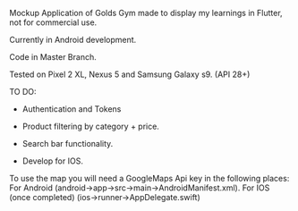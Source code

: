Mockup Application of Golds Gym made to display my learnings in Flutter, not for commercial use. 

Currently in Android development.

Code in Master Branch. 

Tested on Pixel 2 XL, Nexus 5 and Samsung Galaxy s9.
(API 28+)

TO DO:

- Authentication and Tokens

- Product filtering by category + price.

- Search bar functionality.

- Develop for IOS.


To use the map you will need a GoogleMaps Api key in the following places:
For Android (android->app->src->main->AndroidManifest.xml). 
For IOS (once completed) (ios->runner->AppDelegate.swift)
